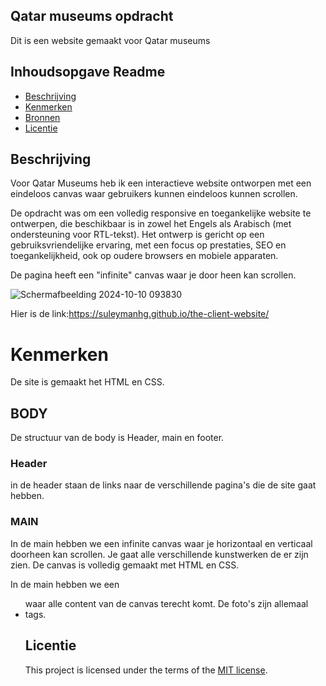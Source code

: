 ## Qatar museums opdracht
Dit is een website gemaakt voor Qatar museums
## Inhoudsopgave Readme

  * [Beschrijving](#beschrijving)
  * [Kenmerken](#kenmerken)
  * [Bronnen](#bronnen)
  * [Licentie](#licentie)

## Beschrijving
Voor Qatar Museums heb ik een interactieve website ontworpen met een eindeloos canvas waar gebruikers kunnen eindeloos kunnen scrollen. 

De opdracht was om een volledig responsive en toegankelijke website te ontwerpen, die beschikbaar is in zowel het Engels als Arabisch (met ondersteuning voor RTL-tekst). Het ontwerp is gericht op een gebruiksvriendelijke ervaring, met een focus op prestaties, SEO en toegankelijkheid, ook op oudere browsers en mobiele apparaten.

De pagina heeft een "infinite" canvas waar je door heen kan scrollen.

![Schermafbeelding 2024-10-10 093830](https://github.com/user-attachments/assets/8e7c40a6-dabb-4a8a-b25e-5f8eeaab7625)

Hier is de link:https://suleymanhg.github.io/the-client-website/

# Kenmerken
De site is gemaakt het HTML en CSS.
## BODY
De structuur van de body is Header, main en footer.

### Header
in de header staan de links naar de verschillende pagina's die de site gaat hebben. 

### MAIN
In de main hebben we een infinite canvas waar je horizontaal en verticaal doorheen kan scrollen. Je gaat alle verschillende kunstwerken de er zijn zien.
De canvas is volledig gemaakt met HTML en CSS.

In de main hebben we een <ul> waar alle content van de canvas terecht komt. De foto's zijn allemaal <li> tags.


## Licentie

This project is licensed under the terms of the [MIT license](./LICENSE).

